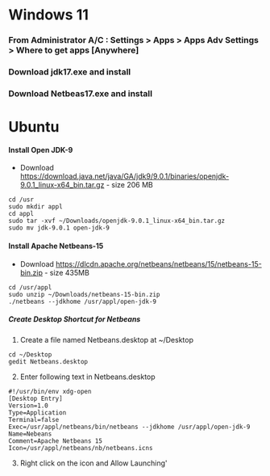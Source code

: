 # Windows 11
### From Administrator A/C : Settings > Apps > Apps Adv Settings > Where to get apps [Anywhere] 
### Download jdk17.exe and install
### Download Netbeas17.exe and install

# Ubuntu

####  Install Open JDK-9
- Download https://download.java.net/java/GA/jdk9/9.0.1/binaries/openjdk-9.0.1_linux-x64_bin.tar.gz    - size 206 MB
```
cd /usr
sudo mkdir appl
cd appl
sudo tar -xvf ~/Downloads/openjdk-9.0.1_linux-x64_bin.tar.gz
sudo mv jdk-9.0.1 open-jdk-9
```

####  Install Apache Netbeans-15
- Download https://dlcdn.apache.org/netbeans/netbeans/15/netbeans-15-bin.zip    -  size 435MB
```
cd /usr/appl
sudo unzip ~/Downloads/netbeans-15-bin.zip 
./netbeans --jdkhome /usr/appl/open-jdk-9
```
##### Create Desktop Shortcut for Netbeans
1. Create a file named Netbeans.desktop at ~/Desktop
```
cd ~/Desktop
gedit Netbeans.desktop
```
2. Enter following text in Netbeans.desktop
```
#!/usr/bin/env xdg-open
[Desktop Entry]
Version=1.0
Type=Application
Terminal=false
Exec=/usr/appl/netbeans/bin/netbeans --jdkhome /usr/appl/open-jdk-9
Name=Nebeans
Comment=Apache Netbeans 15
Icon=/usr/appl/netbeans/nb/netbeans.icns
```
3. Right click on the icon and Allow Launching'


